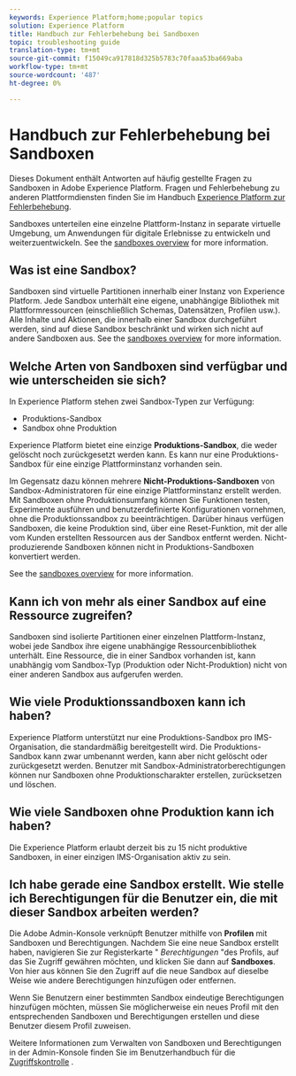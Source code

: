 ```yaml
---
keywords: Experience Platform;home;popular topics
solution: Experience Platform
title: Handbuch zur Fehlerbehebung bei Sandboxen
topic: troubleshooting guide
translation-type: tm+mt
source-git-commit: f15049ca917818d325b5783c70faaa53ba669aba
workflow-type: tm+mt
source-wordcount: '487'
ht-degree: 0%

---
```



# Handbuch zur Fehlerbehebung bei Sandboxen

Dieses Dokument enthält Antworten auf häufig gestellte Fragen zu Sandboxen in Adobe Experience Platform. Fragen und Fehlerbehebung zu anderen Plattformdiensten finden Sie im Handbuch [Experience Platform zur Fehlerbehebung](../landing/troubleshooting.md).

Sandboxes unterteilen eine einzelne Plattform-Instanz in separate virtuelle Umgebung, um Anwendungen für digitale Erlebnisse zu entwickeln und weiterzuentwickeln. See the [sandboxes overview](home.md) for more information.

## Was ist eine Sandbox?

Sandboxen sind virtuelle Partitionen innerhalb einer Instanz von Experience Platform. Jede Sandbox unterhält eine eigene, unabhängige Bibliothek mit Plattformressourcen (einschließlich Schemas, Datensätzen, Profilen usw.). Alle Inhalte und Aktionen, die innerhalb einer Sandbox durchgeführt werden, sind auf diese Sandbox beschränkt und wirken sich nicht auf andere Sandboxen aus. See the [sandboxes overview](home.md) for more information.

## Welche Arten von Sandboxen sind verfügbar und wie unterscheiden sie sich?

In Experience Platform stehen zwei Sandbox-Typen zur Verfügung:

* Produktions-Sandbox
* Sandbox ohne Produktion

Experience Platform bietet eine einzige **Produktions-Sandbox**, die weder gelöscht noch zurückgesetzt werden kann. Es kann nur eine Produktions-Sandbox für eine einzige Plattforminstanz vorhanden sein.

Im Gegensatz dazu können mehrere **Nicht-Produktions-Sandboxen** von Sandbox-Administratoren für eine einzige Plattforminstanz erstellt werden. Mit Sandboxen ohne Produktionsumfang können Sie Funktionen testen, Experimente ausführen und benutzerdefinierte Konfigurationen vornehmen, ohne die Produktionssandbox zu beeinträchtigen. Darüber hinaus verfügen Sandboxen, die keine Produktion sind, über eine Reset-Funktion, mit der alle vom Kunden erstellten Ressourcen aus der Sandbox entfernt werden. Nicht-produzierende Sandboxen können nicht in Produktions-Sandboxen konvertiert werden.

See the [sandboxes overview](./home.md) for more information.

## Kann ich von mehr als einer Sandbox auf eine Ressource zugreifen?

Sandboxen sind isolierte Partitionen einer einzelnen Plattform-Instanz, wobei jede Sandbox ihre eigene unabhängige Ressourcenbibliothek unterhält. Eine Ressource, die in einer Sandbox vorhanden ist, kann unabhängig vom Sandbox-Typ (Produktion oder Nicht-Produktion) nicht von einer anderen Sandbox aus aufgerufen werden.

## Wie viele Produktionssandboxen kann ich haben?

Experience Platform unterstützt nur eine Produktions-Sandbox pro IMS-Organisation, die standardmäßig bereitgestellt wird. Die Produktions-Sandbox kann zwar umbenannt werden, kann aber nicht gelöscht oder zurückgesetzt werden. Benutzer mit Sandbox-Administratorberechtigungen können nur Sandboxen ohne Produktionscharakter erstellen, zurücksetzen und löschen.

## Wie viele Sandboxen ohne Produktion kann ich haben?

Die Experience Platform erlaubt derzeit bis zu 15 nicht produktive Sandboxen, in einer einzigen IMS-Organisation aktiv zu sein.

## Ich habe gerade eine Sandbox erstellt. Wie stelle ich Berechtigungen für die Benutzer ein, die mit dieser Sandbox arbeiten werden?

Die Adobe Admin-Konsole verknüpft Benutzer mithilfe von **Profilen** mit Sandboxen und Berechtigungen. Nachdem Sie eine neue Sandbox erstellt haben, navigieren Sie zur Registerkarte &quot; _Berechtigungen_ &quot;des Profils, auf das Sie Zugriff gewähren möchten, und klicken Sie dann auf **Sandboxes**. Von hier aus können Sie den Zugriff auf die neue Sandbox auf dieselbe Weise wie andere Berechtigungen hinzufügen oder entfernen.

Wenn Sie Benutzern einer bestimmten Sandbox eindeutige Berechtigungen hinzufügen möchten, müssen Sie möglicherweise ein neues Profil mit den entsprechenden Sandboxen und Berechtigungen erstellen und diese Benutzer diesem Profil zuweisen.

Weitere Informationen zum Verwalten von Sandboxen und Berechtigungen in der Admin-Konsole finden Sie im Benutzerhandbuch für die [Zugriffskontrolle](../access-control/ui/overview.md) .